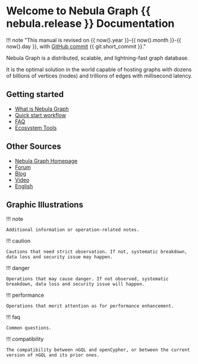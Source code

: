 # Welcome to Nebula Graph {{ nebula.release }} Documentation

!!! note "This manual is revised on {{ now().year }}-{{ now().month }}-{{ now().day }}, with [GitHub commit](https://github.com/vesoft-inc/nebula-docs) {{ git.short_commit }}."

Nebula Graph is a distributed, scalable, and lightning-fast graph database.

It is the optimal solution in the world capable of hosting graphs with dozens of billions of vertices (nodes) and trillions of edges with millisecond latency.

## Getting started

* [What is Nebula Graph](1.introduction/1.what-is-nebula-graph.md)
* [Quick start workflow](2.quick-start/1.quick-start-workflow.md)
* [FAQ](19.FAQ/0.FAQ.md)
* [Ecosystem Tools](20.appendix/6.eco-tool-version.md)
  
## Other Sources

- [Nebula Graph Homepage](https://nebula-graph.com.cn/)
- [Forum](https://discuss.nebula-graph.com.cn/)
- [Blog](https://nebula-graph.com.cn/posts/)
- [Video](https://www.youtube.com/channel/UC73V8q795eSEMxDX4Pvdwmw)
- [English](https://docs.nebula-graph.io/)

## Graphic Illustrations

!!! note

    Additional information or operation-related notes.

!!! caution

    Cautions that need strict observation. If not, systematic breakdown, data loss and security issue may happen.

!!! danger

    Operations that may cause danger. If not observed, systematic breakdown, data loss and security issue will happen.

!!! performance

    Operations that merit attention as for performance enhancement.

!!! faq

    Common questions.

!!! compatibility

    The compatibility between nGQL and openCypher, or between the current version of nGQL and its prior ones. 
